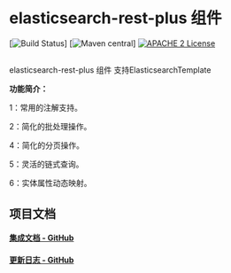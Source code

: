 # elasticsearch-rest-plus 组件
[![Build Status](https://api.travis-ci.org/com.gtihub.xphsc/elasticsearch-rest-plus.svg?branch=master)]
 [![Maven central](https://maven-badges.herokuapp.com/maven-central/com.github.xphsc/elasticsearch-rest-plus/badge.svg)]
[![APACHE 2 License](https://img.shields.io/badge/license-Apache2-blue.svg?style=flat)](LICENSE)
 
##
elasticsearch-rest-plus 组件 支持ElasticsearchTemplate



**功能简介：**

1：常用的注解支持。

2：简化的批处理操作。

4：简化的分页操作。

5：灵活的链式查询。

6：实体属性动态映射。
## 项目文档


#### [集成文档 - GitHub](https://github.com/xphsc/easyjdbc/wiki)
#### [更新日志 - GitHub](https://github.com/xphsc/easyjdbc/wiki/changelog)


